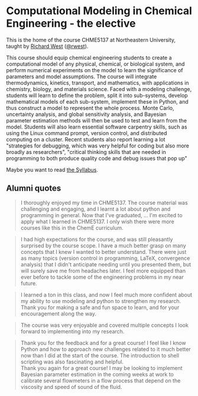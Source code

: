 # Computational Modeling in Chemical Engineering - the elective
This is the home of the course CHME5137 at Northeastern University, taught by [Richard West](https://web.northeastern.edu/comocheng/people/) ([@rwest](https://github.com/rwest)).

This course should equip chemical engineering students to create a computational model of any physical, chemical, or biological system, and perform numerical experiments on the model to learn the significance of parameters and model assumptions. 
The course will integrate thermodynamics, kinetics, transport, and mathematics, with applications in chemistry, biology, and materials science. 
Faced with a modeling challenge, students will learn to define the problem, split it into sub-systems, develop mathematical models of each sub-system, implement these in Python, and thus construct a model to represent the whole process. 
Monte Carlo, uncertainty analysis, and global sensitivity analysis, and Bayesian parameter estimation methods will then be used to test and learn from the model. 
Students will also learn essential software carpentry skills, such as using the Linux command prompt, version control, and distributed computing on a cluster.
Recent students also report learning a lot "strategies for debugging, which was very helpful for coding but also more broadly as researchers", 
"critical thinking skills that are needed in programming to both produce quality code and debug issues that pop up"

Maybe you want to read [the Syllabus](https://github.com/CHME5137/Syllabus#readme).

## Alumni quotes


> I thoroughly enjoyed my time in CHME5137. The course material was challenging and engaging, and I learnt a lot about python and programming in general.
Now that I've graduated, ... I'm excited to apply what I learned in CHME5137. I only wish there were more courses like this in the ChemE curriculum. 



> I had high expectations for the course, and was still pleasantly surprised by the course scope. 
> I have a much better grasp on many concepts that I knew I wanted to better understand. 
> There were just as many topics (version control in programming, LaTeX, convergence analysis) that I didn't anticipate needing until you presented them, but will surely save me from headaches later. 
> I feel more equipped than ever before to tackle some of the engineering problems in my near future.

> I learned a ton in this class, and now I feel much more confident about my ability to use modeling and python to strengthen my research.
> Thank you for making a safe and fun space to learn, and for your encouragement along the way.

> The course was very enjoyable and covered multiple concepts I look forward to implementing into my research.

> Thank you for the feedback and for a great course! 
> I feel like I know Python and how to approach new challenges related to it much better now than I did at the start of the course.
> The introduction to shell scripting was also fascinating and helpful.  
> Thank you again for a great course! 
> I may be looking to implement Bayesian parameter estimation in the coming weeks at work to calibrate several flowmeters in a flow process that depend on the viscosity and speed of sound of the fluid. 


<!--

**Here are some ideas to get you started:**

🙋‍♀️ A short introduction - what is your organization all about?
🌈 Contribution guidelines - how can the community get involved?
👩‍💻 Useful resources - where can the community find your docs? Is there anything else the community should know?
🍿 Fun facts - what does your team eat for breakfast?
🧙 Remember, you can do mighty things with the power of [Markdown](https://docs.github.com/github/writing-on-github/getting-started-with-writing-and-formatting-on-github/basic-writing-and-formatting-syntax)
-->
